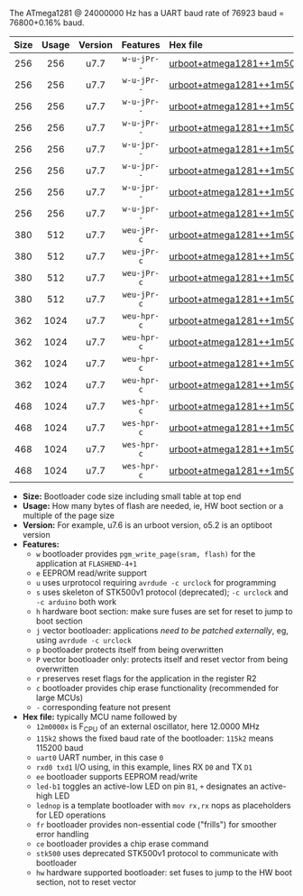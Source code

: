 The ATmega1281 @ 24000000 Hz has a UART baud rate of 76923 baud = 76800+0.16% baud.

|Size|Usage|Version|Features|Hex file|
|:-:|:-:|:-:|:-:|:--|
|256|256|u7.7|`w-u-jPr--`|[urboot+atmega1281++1m5000x++++4k8_uart0_rxe0_txe1_led+b5.hex](https://raw.githubusercontent.com/stefanrueger/urboot.hex/main/mcus/atmega1281/external_oscillator/fcpu++1m5000_Hz/br++++4k8_bps/urboot+atmega1281++1m5000x++++4k8_uart0_rxe0_txe1_led+b5.hex)|
|256|256|u7.7|`w-u-jPr--`|[urboot+atmega1281++1m5000x++++4k8_uart0_rxe0_txe1_lednop.hex](https://raw.githubusercontent.com/stefanrueger/urboot.hex/main/mcus/atmega1281/external_oscillator/fcpu++1m5000_Hz/br++++4k8_bps/urboot+atmega1281++1m5000x++++4k8_uart0_rxe0_txe1_lednop.hex)|
|256|256|u7.7|`w-u-jPr--`|[urboot+atmega1281++1m5000x++++4k8_uart1_rxd2_txd3_led+b5.hex](https://raw.githubusercontent.com/stefanrueger/urboot.hex/main/mcus/atmega1281/external_oscillator/fcpu++1m5000_Hz/br++++4k8_bps/urboot+atmega1281++1m5000x++++4k8_uart1_rxd2_txd3_led+b5.hex)|
|256|256|u7.7|`w-u-jPr--`|[urboot+atmega1281++1m5000x++++4k8_uart1_rxd2_txd3_lednop.hex](https://raw.githubusercontent.com/stefanrueger/urboot.hex/main/mcus/atmega1281/external_oscillator/fcpu++1m5000_Hz/br++++4k8_bps/urboot+atmega1281++1m5000x++++4k8_uart1_rxd2_txd3_lednop.hex)|
|256|256|u7.7|`w-u-jpr--`|[urboot+atmega1281++1m5000x++++4k8_uart0_rxe0_txe1_led+b5_fr.hex](https://raw.githubusercontent.com/stefanrueger/urboot.hex/main/mcus/atmega1281/external_oscillator/fcpu++1m5000_Hz/br++++4k8_bps/urboot+atmega1281++1m5000x++++4k8_uart0_rxe0_txe1_led+b5_fr.hex)|
|256|256|u7.7|`w-u-jpr--`|[urboot+atmega1281++1m5000x++++4k8_uart0_rxe0_txe1_lednop_fr.hex](https://raw.githubusercontent.com/stefanrueger/urboot.hex/main/mcus/atmega1281/external_oscillator/fcpu++1m5000_Hz/br++++4k8_bps/urboot+atmega1281++1m5000x++++4k8_uart0_rxe0_txe1_lednop_fr.hex)|
|256|256|u7.7|`w-u-jpr--`|[urboot+atmega1281++1m5000x++++4k8_uart1_rxd2_txd3_led+b5_fr.hex](https://raw.githubusercontent.com/stefanrueger/urboot.hex/main/mcus/atmega1281/external_oscillator/fcpu++1m5000_Hz/br++++4k8_bps/urboot+atmega1281++1m5000x++++4k8_uart1_rxd2_txd3_led+b5_fr.hex)|
|256|256|u7.7|`w-u-jpr--`|[urboot+atmega1281++1m5000x++++4k8_uart1_rxd2_txd3_lednop_fr.hex](https://raw.githubusercontent.com/stefanrueger/urboot.hex/main/mcus/atmega1281/external_oscillator/fcpu++1m5000_Hz/br++++4k8_bps/urboot+atmega1281++1m5000x++++4k8_uart1_rxd2_txd3_lednop_fr.hex)|
|380|512|u7.7|`weu-jPr-c`|[urboot+atmega1281++1m5000x++++4k8_uart0_rxe0_txe1_ee_led+b5_fr_ce.hex](https://raw.githubusercontent.com/stefanrueger/urboot.hex/main/mcus/atmega1281/external_oscillator/fcpu++1m5000_Hz/br++++4k8_bps/urboot+atmega1281++1m5000x++++4k8_uart0_rxe0_txe1_ee_led+b5_fr_ce.hex)|
|380|512|u7.7|`weu-jPr-c`|[urboot+atmega1281++1m5000x++++4k8_uart0_rxe0_txe1_ee_lednop_fr_ce.hex](https://raw.githubusercontent.com/stefanrueger/urboot.hex/main/mcus/atmega1281/external_oscillator/fcpu++1m5000_Hz/br++++4k8_bps/urboot+atmega1281++1m5000x++++4k8_uart0_rxe0_txe1_ee_lednop_fr_ce.hex)|
|380|512|u7.7|`weu-jPr-c`|[urboot+atmega1281++1m5000x++++4k8_uart1_rxd2_txd3_ee_led+b5_fr_ce.hex](https://raw.githubusercontent.com/stefanrueger/urboot.hex/main/mcus/atmega1281/external_oscillator/fcpu++1m5000_Hz/br++++4k8_bps/urboot+atmega1281++1m5000x++++4k8_uart1_rxd2_txd3_ee_led+b5_fr_ce.hex)|
|380|512|u7.7|`weu-jPr-c`|[urboot+atmega1281++1m5000x++++4k8_uart1_rxd2_txd3_ee_lednop_fr_ce.hex](https://raw.githubusercontent.com/stefanrueger/urboot.hex/main/mcus/atmega1281/external_oscillator/fcpu++1m5000_Hz/br++++4k8_bps/urboot+atmega1281++1m5000x++++4k8_uart1_rxd2_txd3_ee_lednop_fr_ce.hex)|
|362|1024|u7.7|`weu-hpr-c`|[urboot+atmega1281++1m5000x++++4k8_uart0_rxe0_txe1_ee_led+b5_fr_ce_hw.hex](https://raw.githubusercontent.com/stefanrueger/urboot.hex/main/mcus/atmega1281/external_oscillator/fcpu++1m5000_Hz/br++++4k8_bps/urboot+atmega1281++1m5000x++++4k8_uart0_rxe0_txe1_ee_led+b5_fr_ce_hw.hex)|
|362|1024|u7.7|`weu-hpr-c`|[urboot+atmega1281++1m5000x++++4k8_uart0_rxe0_txe1_ee_lednop_fr_ce_hw.hex](https://raw.githubusercontent.com/stefanrueger/urboot.hex/main/mcus/atmega1281/external_oscillator/fcpu++1m5000_Hz/br++++4k8_bps/urboot+atmega1281++1m5000x++++4k8_uart0_rxe0_txe1_ee_lednop_fr_ce_hw.hex)|
|362|1024|u7.7|`weu-hpr-c`|[urboot+atmega1281++1m5000x++++4k8_uart1_rxd2_txd3_ee_led+b5_fr_ce_hw.hex](https://raw.githubusercontent.com/stefanrueger/urboot.hex/main/mcus/atmega1281/external_oscillator/fcpu++1m5000_Hz/br++++4k8_bps/urboot+atmega1281++1m5000x++++4k8_uart1_rxd2_txd3_ee_led+b5_fr_ce_hw.hex)|
|362|1024|u7.7|`weu-hpr-c`|[urboot+atmega1281++1m5000x++++4k8_uart1_rxd2_txd3_ee_lednop_fr_ce_hw.hex](https://raw.githubusercontent.com/stefanrueger/urboot.hex/main/mcus/atmega1281/external_oscillator/fcpu++1m5000_Hz/br++++4k8_bps/urboot+atmega1281++1m5000x++++4k8_uart1_rxd2_txd3_ee_lednop_fr_ce_hw.hex)|
|468|1024|u7.7|`wes-hpr-c`|[urboot+atmega1281++1m5000x++++4k8_uart0_rxe0_txe1_ee_led+b5_fr_ce_stk500_hw.hex](https://raw.githubusercontent.com/stefanrueger/urboot.hex/main/mcus/atmega1281/external_oscillator/fcpu++1m5000_Hz/br++++4k8_bps/urboot+atmega1281++1m5000x++++4k8_uart0_rxe0_txe1_ee_led+b5_fr_ce_stk500_hw.hex)|
|468|1024|u7.7|`wes-hpr-c`|[urboot+atmega1281++1m5000x++++4k8_uart0_rxe0_txe1_ee_lednop_fr_ce_stk500_hw.hex](https://raw.githubusercontent.com/stefanrueger/urboot.hex/main/mcus/atmega1281/external_oscillator/fcpu++1m5000_Hz/br++++4k8_bps/urboot+atmega1281++1m5000x++++4k8_uart0_rxe0_txe1_ee_lednop_fr_ce_stk500_hw.hex)|
|468|1024|u7.7|`wes-hpr-c`|[urboot+atmega1281++1m5000x++++4k8_uart1_rxd2_txd3_ee_led+b5_fr_ce_stk500_hw.hex](https://raw.githubusercontent.com/stefanrueger/urboot.hex/main/mcus/atmega1281/external_oscillator/fcpu++1m5000_Hz/br++++4k8_bps/urboot+atmega1281++1m5000x++++4k8_uart1_rxd2_txd3_ee_led+b5_fr_ce_stk500_hw.hex)|
|468|1024|u7.7|`wes-hpr-c`|[urboot+atmega1281++1m5000x++++4k8_uart1_rxd2_txd3_ee_lednop_fr_ce_stk500_hw.hex](https://raw.githubusercontent.com/stefanrueger/urboot.hex/main/mcus/atmega1281/external_oscillator/fcpu++1m5000_Hz/br++++4k8_bps/urboot+atmega1281++1m5000x++++4k8_uart1_rxd2_txd3_ee_lednop_fr_ce_stk500_hw.hex)|

- **Size:** Bootloader code size including small table at top end
- **Usage:** How many bytes of flash are needed, ie, HW boot section or a multiple of the page size
- **Version:** For example, u7.6 is an urboot version, o5.2 is an optiboot version
- **Features:**
  + `w` bootloader provides `pgm_write_page(sram, flash)` for the application at `FLASHEND-4+1`
  + `e` EEPROM read/write support
  + `u` uses urprotocol requiring `avrdude -c urclock` for programming
  + `s` uses skeleton of STK500v1 protocol (deprecated); `-c urclock` and `-c arduino` both work
  + `h` hardware boot section: make sure fuses are set for reset to jump to boot section
  + `j` vector bootloader: applications *need to be patched externally*, eg, using `avrdude -c urclock`
  + `p` bootloader protects itself from being overwritten
  + `P` vector bootloader only: protects itself and reset vector from being overwritten
  + `r` preserves reset flags for the application in the register R2
  + `c` bootloader provides chip erase functionality (recommended for large MCUs)
  + `-` corresponding feature not present
- **Hex file:** typically MCU name followed by
  + `12m0000x` is F<sub>CPU</sub> of an external oscillator, here 12.0000 MHz
  + `115k2` shows the fixed baud rate of the bootloader: `115k2` means 115200 baud
  + `uart0` UART number, in this case `0`
  + `rxd0 txd1` I/O using, in this example, lines RX `D0` and TX `D1`
  + `ee` bootloader supports EEPROM read/write
  + `led-b1` toggles an active-low LED on pin `B1`, `+` designates an active-high LED
  + `lednop` is a template bootloader with `mov rx,rx` nops as placeholders for LED operations
  + `fr` bootloader provides non-essential code ("frills") for smoother error handling
  + `ce` bootloader provides a chip erase command
  + `stk500` uses deprecated STK500v1 protocol to communicate with bootloader
  + `hw` hardware supported bootloader: set fuses to jump to the HW boot section, not to reset vector
